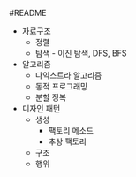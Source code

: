 #README

- 자료구조
  - 정렬
  - 탐색 - 이진 탐색, DFS, BFS
- 알고리즘
  - 다익스트라 알고리즘
  - 동적 프로그래밍
  - 분할 정복
- 디자인 패턴
  - 생성
    - 팩토리 메소드
    - 추상 팩토리
  - 구조
  - 행위
